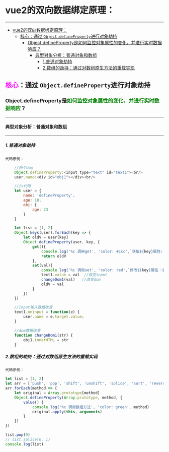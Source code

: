 # vue2的双向数据绑定原理：

---
- [vue2的双向数据绑定原理：](#vue2的双向数据绑定原理)
  - [核心：通过 `Object.defineProperty`进行对象劫持](#核心通过-objectdefineproperty进行对象劫持)
    - [Object.defineProperty是如何监控对象属性的变化，并进行实时数据响应？](#objectdefineproperty是如何监控对象属性的变化并进行实时数据响应)
      - [典型对象分析：普通对象和数组](#典型对象分析普通对象和数组)
        - [1.普通对象劫持](#1普通对象劫持)
        - [2.数组的劫持：通过对数组原生方法的重载实现](#2数组的劫持通过对数组原生方法的重载实现)

## <font color='Magenta'>核心</font>：通过 `Object.defineProperty`进行对象劫持

### Object.defineProperty是<font color='green'>如何监控对象属性的变化，并进行实时数据响应</font>？
---
#### 典型对象分析：普通对象和数组
---


##### 1.普通对象劫持

`代码示例：`

```javascript
    //两个dom
    Object.defineProperty:<input type="text" id="text1"><br/>
    user.name:<div id="obj1"></div><br/>

    //js代码
    let user = {
        name: 'defineProperty',
        age: 18,
        obj: {
            age: 23
        }
    }

    let list = [1, 2]
    Object.keys(user).forEach(key => {
        let oldV = user[key]
        Object.defineProperty(user, key, {
            get(){
                console.log('%c 调用get', 'color: #ccc',`获取${key}属性: ${oldV}`)
                return oldV
            },
            set(val){
                console.log('%c 调用set', 'color: red',`修改${key}属性：${val}`)
                text1.value = val  //改变input
                changeDom1(val)   //改变dom
                oldV = val
            }
        })
    })

    //input输入数据改变
    text1.oninput = function(e) {
        user.name = e.target.value;
    }

    //dom数据改变
    function changeDom1(str) {
        obj1.innerHTML = str
    }
```

##### 2.数组的劫持：通过对数组原生方法的重载实现

`代码示例：`

```javascript
let list = [1, 2]
let arr = ['push', 'pop', 'shift', 'unshift', 'splice', 'sort', 'reverse']
arr.forEach(method => {
    let original = Array.prototype[method]
    Object.defineProperty(Array.prototype, method, {
        value() {
            console.log('%c 调用数组方法', 'color: green', method)
            original.apply(this, arguments)
        }
    })
})

list.pop(9)
// list.splice(0, 1)
console.log(list)
```
